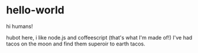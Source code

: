 # hello-world

hi humans!

hubot here, i like node.js and coffeescript (that's what I'm made of!)
I've had tacos on the moon and find them superoir to earth tacos.
